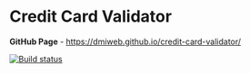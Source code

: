 # Credit Card Validator

**GitHub Page** - https://dmiweb.github.io/credit-card-validator/

[![Build status](https://ci.appveyor.com/api/projects/status/ho2310t22ypo7n98?svg=true)](https://ci.appveyor.com/project/dmiweb/credit-card-validator)
